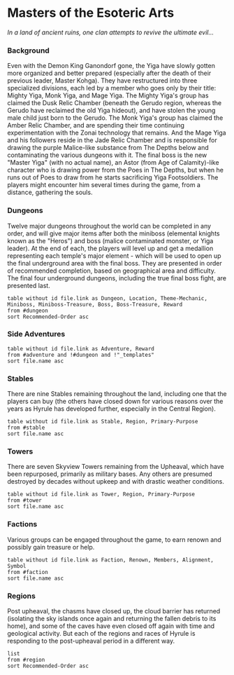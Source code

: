 # Masters of the Esoteric Arts

*In a land of ancient ruins, one clan attempts to revive the ultimate evil...*

### Background

Even with the Demon King Ganondorf gone, the Yiga have slowly gotten more organized and better prepared (especially after the death of their previous leader, Master Kohga). They have restructured into three specialized divisions, each led by a member who goes only by their title: Mighty Yiga, Monk Yiga, and Mage Yiga. The Mighty Yiga's group has claimed the Dusk Relic Chamber (beneath the Gerudo region, whereas the Gerudo have reclaimed the old Yiga hideout), and have stolen the young male child just born to the Gerudo. The Monk Yiga's group has claimed the Amber Relic Chamber, and are spending their time continuing experimentation with the Zonai technology that remains. And the Mage Yiga and his followers reside in the Jade Relic Chamber and is responsible for drawing the purple Malice-like substance from The Depths below and contaminating the various dungeons with it. The final boss is the new "Master Yiga" (with no actual name), an Astor (from Age of Calamity)-like character who is drawing power from the Poes in The Depths, but when he runs out of Poes to draw from he starts sacrificing Yiga Footsoldiers. The players might encounter him several times during the game, from a distance, gathering the souls.

### Dungeons

Twelve major dungeons throughout the world can be completed in any order, and will give major items after both the miniboss (elemental knights known as the "Heros") and boss (malice contaminated monster, or Yiga leader). At the end of each, the players will level up and get a medallion representing each temple's major element - which will be used to open up the final underground area with the final boss. They are presented in order of recommended completion, based on geographical area and difficulty. The final four underground dungeons, including the true final boss fight, are presented last.
```dataview
table without id file.link as Dungeon, Location, Theme-Mechanic, Miniboss, Miniboss-Treasure, Boss, Boss-Treasure, Reward
from #dungeon
sort Recommended-Order asc
```

### Side Adventures
```dataview
table without id file.link as Adventure, Reward
from #adventure and !#dungeon and !"_templates"
sort file.name asc
```

### Stables

There are nine Stables remaining throughout the land, including one that the players can buy (the others have closed down for various reasons over the years as Hyrule has developed further, especially in the Central Region).
```dataview
table without id file.link as Stable, Region, Primary-Purpose
from #stable
sort file.name asc
```

### Towers

There are seven Skyview Towers remaining from the Upheaval, which have been repurposed, primarily as military bases. Any others are presumed destroyed by decades without upkeep and with drastic weather conditions.
```dataview
table without id file.link as Tower, Region, Primary-Purpose
from #tower
sort file.name asc
```

### Factions

Various groups can be engaged throughout the game, to earn renown and possibly gain treasure or help.
```dataview
table without id file.link as Faction, Renown, Members, Alignment, Symbol
from #faction
sort file.name asc
```

### Regions

Post upheaval, the chasms have closed up, the cloud barrier has returned (isolating the sky islands once again and returning the fallen debris to its home), and some of the caves have even closed off again with time and geological activity. But each of the regions and races of Hyrule is responding to the post-upheaval period in a different way.
```dataview
list
from #region
sort Recommended-Order asc
```
